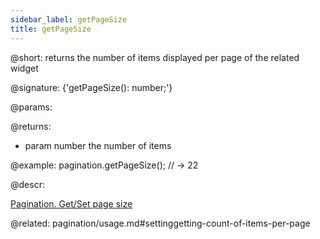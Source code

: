 ```yaml
---
sidebar_label: getPageSize
title: getPageSize
---          
```


@short: returns the number of items displayed per page of the related widget

@signature: {'getPageSize(): number;'}


@params:


@returns:
- param	number  the number of items


@example:
pagination.getPageSize();
// -> 22



@descr:





[Pagination. Get/Set page size](https://snippet.dhtmlx.com/9u3gsyd4)




@related: pagination/usage.md#settinggetting-count-of-items-per-page
